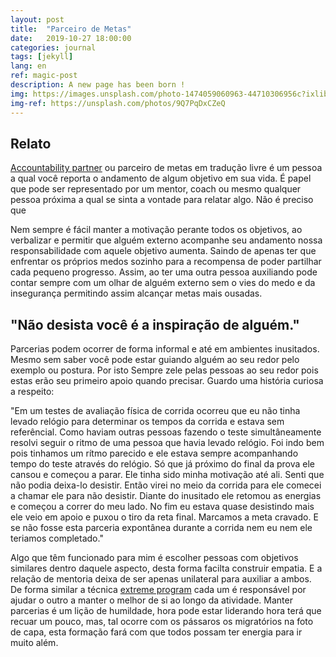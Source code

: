 ```yaml
---
layout: post
title:  "Parceiro de Metas"
date:   2019-10-27 18:00:00
categories: journal
tags: [jekyll]
lang: en
ref: magic-post
description: A new page has been born !
img: https://images.unsplash.com/photo-1474059060963-44710306956c?ixlib=rb-1.2.1&ixid=eyJhcHBfaWQiOjEyMDd9&auto=format&fit=crop&w=1355&q=80
img-ref: https://unsplash.com/photos/9Q7PqDxCZeQ
---
```


## Relato

[Accountability partner](https://en.wikipedia.org/wiki/Accountability_partner) ou parceiro de metas em tradução livre é um pessoa a qual você reporta o andamento de algum objetivo em sua vida. É papel que pode ser representado por um mentor, coach ou mesmo qualquer pessoa próxima a qual se sinta a vontade para relatar algo. Não é preciso que 

Nem sempre é fácil manter a motivação perante todos os objetivos, ao verbalizar e permitir que alguém externo acompanhe seu andamento nossa responsabilidade com aquele objetivo aumenta. Saindo de apenas ter que enfrentar os próprios medos sozinho para a recompensa de poder partilhar cada pequeno progresso. Assim, ao ter uma outra pessoa auxiliando pode contar sempre com um olhar de alguém externo sem o vies do medo e da insegurança permitindo assim alcançar metas mais ousadas.


## "Não desista você é a inspiração de alguém."

Parcerias podem ocorrer de forma informal e até em ambientes inusitados. Mesmo sem saber você pode estar guiando alguém ao seu redor pelo exemplo ou postura. Por isto Sempre zele pelas pessoas ao seu redor pois estas erão seu primeiro apoio quando precisar. Guardo uma história curiosa a respeito:

"Em um testes de avaliação física de corrida ocorreu que eu não tinha levado relógio para determinar os tempos da corrida e estava sem referêncial. Como haviam outras pessoas fazendo o teste simultâneamente resolvi seguir o ritmo de uma pessoa que havia levado relógio. Foi indo bem pois tinhamos um rítmo parecido e ele estava sempre acompanhando tempo do teste através do relógio. Só que já próximo do final da prova ele cansou e começou a parar. Ele tinha sido minha motivação até ali. Senti que não podia deixa-lo desistir. Então virei no meio da corrida para ele comecei a chamar ele para não desistir. Diante do inusitado ele retomou as energias e começou a correr do meu lado. No fim eu estava quase desistindo mais ele veio em apoio e puxou o tiro da reta final. Marcamos a meta cravado. E se não fosse esta parceria expontânea durante a corrida nem eu nem ele teriamos completado."

Algo que têm funcionado para mim é escolher pessoas com objetivos similares dentro daquele aspecto, desta forma facilta construir empatia. E a relação de mentoria deixa de ser apenas unilateral para auxiliar a ambos. De forma similar a técnica [extreme program](https://pt.wikipedia.org/wiki/Programação_extrema) cada um é responsável por ajudar o outro a manter o melhor de si ao longo da atividade. Manter parcerias é um lição de humildade, hora pode estar liderando hora terá que recuar um pouco, mas, tal ocorre com os pássaros os migratórios na foto de capa, esta formação fará com que todos possam ter energia para ir muito além.
